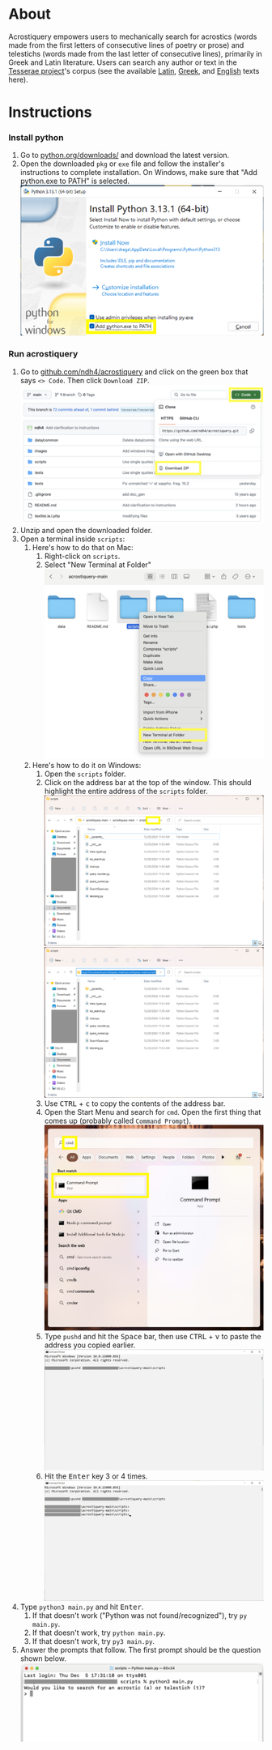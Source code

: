# About

Acrostiquery empowers users to mechanically search for acrostics (words made from the first letters of consecutive lines of poetry or prose) and telestichs (words made from the last letter of consecutive lines), primarily in Greek and Latin literature. Users can search any author or text in the [Tesserae project](https://tesserae.caset.buffalo.edu/blog/about-tesserae/)'s corpus (see the available [Latin](https://github.com/ndh4/acrostiquery/tree/main/texts/la), [Greek](https://github.com/ndh4/acrostiquery/tree/main/texts/grc), and [English](https://github.com/ndh4/acrostiquery/tree/main/texts/en) texts here).

# Instructions

### Install python

1. Go to [python.org/downloads/](https://www.python.org/downloads/) and download the latest version.
2. Open the downloaded `pkg` or `exe` file and follow the installer's instructions to complete installation. On Windows, make sure that "Add python.exe to PATH" is selected. ![Make sure that Add python.exe to PATH has a check mark next to it.](images/add_python_to_path.png)

### Run acrostiquery

1. Go to [github.com/ndh4/acrostiquery](https://github.com/ndh4/acrostiquery) and click on the green box that says `<> Code`. Then click `Download ZIP`.
![Code | Download ZIP](images/download_zip.png)
2. Unzip and open the downloaded folder.
3. Open a terminal inside `scripts`:
   1. Here's how to do that on Mac:
      1. Right-click on `scripts`.
      2. Select "New Terminal at Folder" ![Right-click on `scripts` and select "New Terminal at Folder"](images/open_terminal_mac.png)
   2. Here's how to do it on Windows:
      1. Open the `scripts` folder.
      2. Click on the address bar at the top of the window. This should highlight the entire address of the `scripts` folder. ![Click on the space after the address.](images/scripts_folder.png) ![The entire address should be highlighted after you do so.](images/address_highlighted.png)
      3. Use <kbd>CTRL</kbd> + <kbd>c</kbd> to copy the contents of the address bar.
      4. Open the Start Menu and search for `cmd`. Open the first thing that comes up (probably called `Command Prompt`). ![Search for cmd and open the first program that comes up.](images/windows_search.png)
      5. Type `pushd` and hit the <kbd>Space</kbd> bar, then use <kbd>CTRL</kbd> + <kbd>v</kbd> to paste the address you copied earlier. ![pushd paste](images/pushd.png)
      6. Hit the <kbd>Enter</kbd> key 3 or 4 times. ![Hit enter 3 or 4 times to make sure that the command took.](images/enter3.png)
4. Type `python3 main.py` and hit <kbd>Enter</kbd>.
   1. If that doesn't work ("Python was not found/recognized"), try `py main.py`.
   2. If that doesn't work, try `python main.py`.
   3. If that doesn't work, try `py3 main.py`.
5. Answer the prompts that follow. The first prompt should be the question shown below.
![The first question should be, "Do you want to search for an acrostic or telestich?"](images/mac_success.png)

